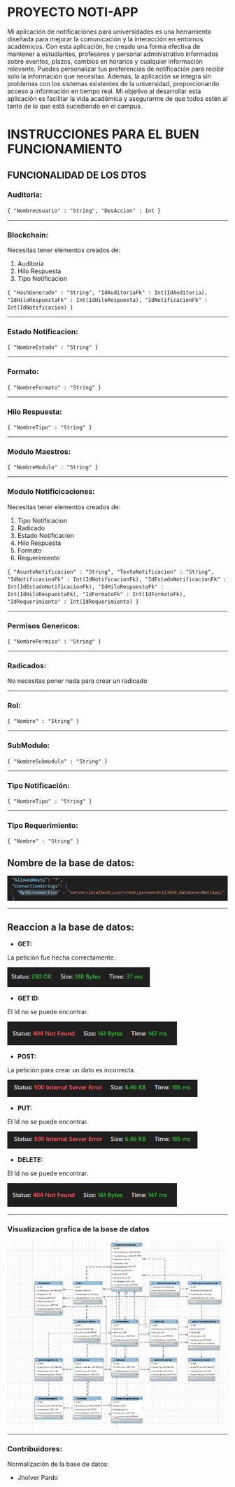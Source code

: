 # PROYECTO NOTI-APP
Mi aplicación de notificaciones para universidades es una herramienta diseñada para mejorar la comunicación y la interacción en entornos académicos. Con esta aplicación, he creado una forma efectiva de mantener a estudiantes, profesores y personal administrativo informados sobre eventos, plazos, cambios en horarios y cualquier información relevante. Puedes personalizar tus preferencias de notificación para recibir solo la información que necesitas. Además, la aplicación se integra sin problemas con los sistemas existentes de la universidad, proporcionando acceso a información en tiempo real. Mi objetivo al desarrollar esta aplicación es facilitar la vida académica y asegurarme de que todos estén al tanto de lo que está sucediendo en el campus.

# INSTRUCCIONES PARA EL BUEN FUNCIONAMIENTO
## FUNCIONALIDAD DE LOS DTOS
### Auditoria:
`{
    "NombreUsuario" : "String",
    "DesAccion" : Int
}`

----------------------------------------------------------------
### Blockchain:
Necesitas tener elementos creados de:
1. Auditoria
2. Hilo Respuesta
3. Tipo Notificacion

`{
    "HashGenerado" : "String",
    "IdAuditoriaFk" : Int(IdAuditoria),
    "IdHiloRespuestaFk" : Int(IdHiloRespuesta),
    "IdNotificacionFk" : Int(IdNotificacion)
}`

----------------------------------------------------------------
### Estado Notificacion:
`{
    "NombreEstado" : "String"
}`

----------------------------------------------------------------
### Formato:
`{
    "NombreFormato" : "String"
}`

----------------------------------------------------------------
### Hilo Respuesta:
`{
    "NombreTipo" : "String"
}`

----------------------------------------------------------------
### Modulo Maestros:
`{
    "NombreModulo" : "String"
}`

----------------------------------------------------------------
### Modulo Notificicaciones:
Necesitas tener elementos creados de:
1. Tipo Notificacion
2. Radicado
3. Estado Notificacion
4. Hilo Respuesta
5. Formato
6. Requerimiento

`{
    "AsuntoNotificacion" : "String",
    "TextoNotificacion" : "String",
    "IdNotificacionFk" : Int(IdNotificacionFk),
    "IdEstadoNotificacionFk" : Int(IdEstadoNotificacionFk),
    "IdHiloRespuestaFk" : Int(IdHiloRespuestaFk),
    "IdFormatoFk" : Int(IdFormatoFk),
    "IdRequerimiento" : Int(IdRequerimiento)
}`

----------------------------------------------------------------
### Permisos Genericos:
`{
    "NombrePermiso" : "String"
}`

----------------------------------------------------------------
### Radicados:
No necesitas poner nada para crear un radicado

----------------------------------------------------------------
### Rol:
`{
    "Nombre" : "String"
}`

----------------------------------------------------------------
### SubModulo:
`{
    "NombreSubmodulo" : "String"
}`

----------------------------------------------------------------
### Tipo Notificación:
`{
    "NombreTipo" : "String"
}`

----------------------------------------------------------------
### Tipo Requerimiento:
`{
    "Nombre" : "String"
}`

## Nombre de la base de datos:
![Alt text](/images/image.png)

----------------------------------------------------------------

## Reaccion a la base de datos:
- **GET:** 

La petición fue hecha correctamente.

![Alt text](/images/image-1.png)

- **GET ID:** 

El Id no se puede encontrar.

![Alt text](/images/image-2.png)

- **POST:** 

La petición para crear un dato es incorrecta.

![Alt text](/images/image-3.png)

- **PUT:** 

El Id no se puede encontrar.

![Alt text](/images/image-3.png)

- **DELETE:** 

El Id no se puede encontrar.

![Alt text](/images/image-2.png)

----------------------------------------------------------------
### Visualizacion grafica de la base de datos

![Alt text](/images/image-4.png)

----------------------------------------------------------------
### Contribuidores:

Normalización de la base de datos:

* Jholver Pardo